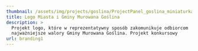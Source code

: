 ```yaml
---
thumbnail: /assets/img/projects/goslina/ProjectPanel_goslina_miniaturka.png
title: Logo Miasta i Gminy Murowana Goślina
description: >
  Projekt logo, które w reprezentatywny sposób zakomunikuje odbiorcom
  najważniejsze walory Gminy Murowana Goślina. Projekt konkursowy
url: branding1
---
```


